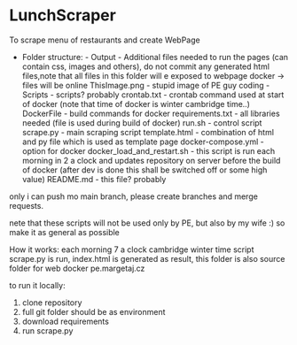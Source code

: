 # LunchScraper
To scrape menu of restaurants and create WebPage

    
- Folder structure: 
        - Output - Additional files needed to run the pages (can contain css, images and others), do not commit any generated html files,note that all files in this folder will e exposed to webpage docker -> files will be online
            ThisImage.png - stupid image of PE guy coding
        - Scripts - scripts? probably
            crontab.txt - crontab command used at start of docker (note that time of docker is winter cambridge time..)
            DockerFile - build commands for docker
            requirements.txt - all libraries needed (file is used during build of docker) 
            run.sh - control script
            scrape.py - main scraping script
            template.html - combination of html and py file which is used as template page
        docker-compose.yml - option for docker 
        docker_load_and_restart.sh - this script is run each morning in 2 a clock and updates repository on server before the build of docker (after dev is done this shall be switched off or some high value)
        README.md -  this file? probably



only i can push mo main branch, please create branches  and merge requests.

nete that these scripts will not be used only by PE, but also by my wife :) so make it as general as possible

How it works: 
each morning 7 a clock cambridge winter time script scrape.py is run, index.html is generated as result, this folder is also source folder for web docker pe.margetaj.cz

to run it locally:
1) clone repository
2) full git folder should be as environment
3) download requirements
4) run scrape.py


